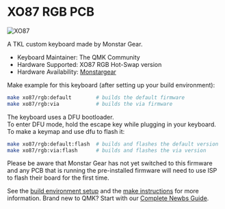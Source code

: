 # XO87 RGB PCB

![XO87](https://cdn.imweb.me/thumbnail/20201120/c90a5bdb75264.png) 

A TKL custom keyboard made by Monstar Gear.

* Keyboard Maintainer: The QMK Community
* Hardware Supported: XO87 RGB Hot-Swap version
* Hardware Availability: [Monstargear](https://monstargears.com)

Make example for this keyboard (after setting up your build environment):

```sh
make xo87/rgb:default        # builds the default firmware
make xo87/rgb:via            # builds the via firmware
```
The keyboard uses a DFU bootloader.<br>
To enter DFU mode, hold the escape key while plugging in your keyboard.<br>
To make a keymap and use dfu to flash it:

```sh
make xo87/rgb:default:flash  # builds and flashes the default version
make xo87/rgb:via:flash      # builds and flashes the via version
```

Please be aware that Monstar Gear has not yet switched to this firmware and any PCB that is running the pre-installed firmware will need to use ISP to flash their board for the first time.

See the [build environment setup](https://docs.qmk.fm/#/getting_started_build_tools) and the [make instructions](https://docs.qmk.fm/#/getting_started_make_guide) for more information. Brand new to QMK? Start with our [Complete Newbs Guide](https://docs.qmk.fm/#/newbs).
